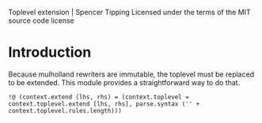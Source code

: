 Toplevel extension | Spencer Tipping
Licensed under the terms of the MIT source code license

# Introduction

Because mulholland rewriters are immutable, the toplevel must be replaced to be extended. This module provides a straightforward way to do that.

    !@ (context.extend (lhs, rhs) = (context.toplevel = context.toplevel.extend [lhs, rhs], parse.syntax ('' + context.toplevel.rules.length)))